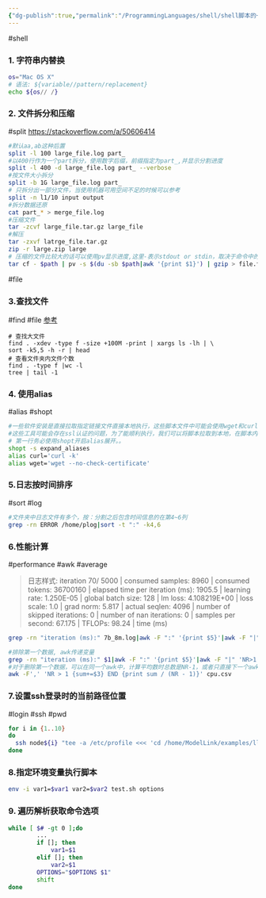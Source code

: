 ```yaml
---
{"dg-publish":true,"permalink":"/ProgrammingLanguages/shell/shell脚本的一些tricks/","noteIcon":"3"}
---
```


#shell
### 1. 字符串内替换

```bash
os="Mac OS X"
# 语法: ${variable//pattern/replacement}
echo ${os// /}
```

### 2. 文件拆分和压缩
#split 
https://stackoverflow.com/a/50606414

```bash
#默认aa,ab这种后置
split -l 100 large_file.log part_
#以400行作为一个part拆分，使用数字后缀，前缀指定为part_,并显示分割进度
split -l 400 -d large_file.log part_ --verbose
#按文件大小拆分
split -b 1G large_file.log part_
# 只拆分出一部分文件，当使用机器可用空间不足的时候可以参考
split -n l1/10 input output
#拆分数据还原
cat part_* > merge_file.log
#压缩文件
tar -zcvf large_file.tar.gz large_file
#解压
tar -zxvf latrge_file.tar.gz
zip -r large.zip large
# 压缩的文件比较大的话可以使用pv显示进度,这里-表示stdout or stdin，取决于命令中的位置，需要明确的是这不是shell内置的而是取决于具体命令的实现
tar cf - $path | pv -s $(du -sb $path|awk '{print $1}') | gzip > file.tar.gz

```

#file
### 3.查找文件
#find #file
[参考](https://www.myfreax.com/find-large-files-in-linux/)

```shell
# 查找大文件
find . -xdev -type f -size +100M -print | xargs ls -lh | \
sort -k5,5 -h -r | head
# 查看文件夹内文件个数
find . -type f |wc -l
tree | tail -1
```

### 4. 使用alias
#alias #shopt

```bash
#一些软件安装是直接拉取指定链接文件直接本地执行，这些脚本文件中可能会使用wget和curl来拉取依赖
#这些工具可能会存在ssl认证的问题，为了能顺利执行，我们可以将脚本拉取到本地，在脚本内第一行使用alias
# 第一行务必使用shopt开启alias展开。。
shopt -s expand_aliases
alias curl='curl -k'
alias wget='wget --no-check-certificate'

```

### 5.日志按时间排序
#sort #log
```bash
#文件夹中日志文件有多个，按：分割之后包含时间信息的在第4~6列
grep -rn ERROR /home/plog|sort -t ":" -k4,6

```

### 6.性能计算
#performance #awk #average
> 日志样式:
>  iteration       70/    5000 | consumed samples:         8960 | consumed tokens:     36700160 | elapsed time per iteration (ms): 1905.5 | learning rate: 1.250E-05 | global batch size:   128 | lm loss: 4.108219E+00 | loss scale: 1.0 | grad norm: 5.817 | actual seqlen:  4096 | number of skipped iterations:   0 | number of nan iterations:   0 | samples per second: 67.175 | TFLOPs: 98.24 | time (ms)
```bash
grep -rn "iteration (ms):" 7b_8m.log|awk -F ":" '{print $5}'|awk -F "|" '{print $1}' |awk '{sum+=$1} END {printf "average performance= %f tokens/s/p",sum/NR}'

#排除第一个数据, awk传递变量
grep -rn "iteration (ms):" $1|awk -F ":" '{print $5}'|awk -F "|" 'NR>1 {print $1}' |awk '{sum+=$1} END {printf ",avg iteration time: %fms, average performance= %f tokens/s/p\n",sum/NR, perbz*4096*1000*NR/sum}' perbz=$2
#对于删除第一个数据，可以在同一个awk中，计算平均数时总数是NR-1，或者只直接下一个awk，总数还是NR
awk -F',' 'NR > 1 {sum+=$3} END {print sum / (NR - 1)}' cpu.csv 
```

### 7.设置ssh登录时的当前路径位置
#login #ssh #pwd
```bash
for i in {1..10}
do
  ssh node${i} "tee -a /etc/profile <<< 'cd /home/ModelLink/examples/llama2"
done

```

### 8.指定环境变量执行脚本
```bash
env -i var1=$var1 var2=$var2 test.sh options

```

### 9. 遍历解析获取命令选项
```bash
while [ $# -gt 0 ];do
        ...
        if []; then
	        var1=$1
	    elif []; then
	        var2=$1
        OPTIONS="$OPTIONS $1"
        shift
done

```